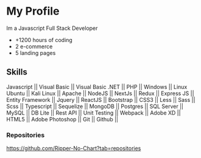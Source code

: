 # My Profile

Im a Javascript Full Stack Developer

  - +1200 hours of coding
  - 2 e-commerce
  - 5 landing pages
  
## Skills

Javascript || Visual Basic || Visual Basic .NET ||
PHP || Windows || Linux Ubuntu ||
Kali Linux || Apache || NodeJS ||
NextJs || Redux || Express JS ||
Entity Framework || Jquery || ReactJS ||
Bootstrap || CSS3 || Less ||
Sass || Scss || Typescript ||
Sequelize || MongoDB || Postgres ||
SQL Server || MySQL || DB Lite ||
Rest API || Unit Testing || Webpack ||
Adobe XD || HTML5 || Adobe Photoshop ||
Git || Github ||


### Repositories
https://github.com/Ripper-No-Chart?tab=repositories
